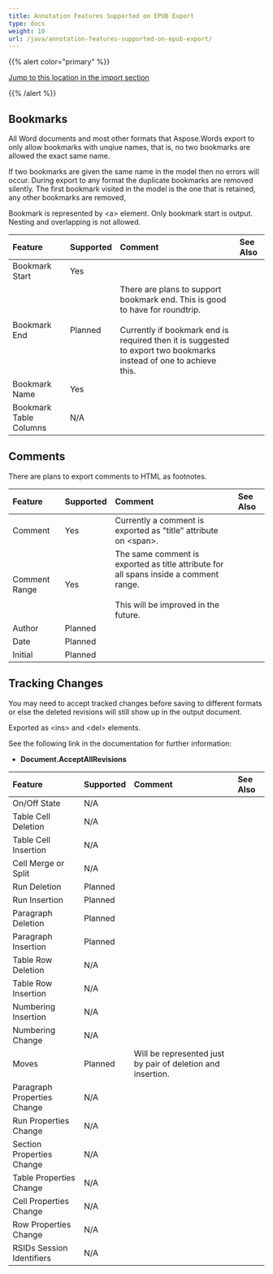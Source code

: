 ```yaml
---
title: Annotation Features Supported on EPUB Export
type: docs
weight: 10
url: /java/annotation-features-supported-on-epub-export/
---
```


{{% alert color="primary" %}} 

[Jump to this location in the import section]()

{{% /alert %}} 

## **Bookmarks**

All Word documents and most other formats that Aspose.Words export to only allow bookmarks with unqiue names, that is, no two bookmarks are allowed the exact same name.

If two bookmarks are given the same name in the model then no errors will occur. During export to any format the duplicate bookmarks are removed silently. The first bookmark visited in the model is the one that is retained, any other bookmarks are removed,

Bookmark is represented by &lt;a&gt; element. Only bookmark start is output. Nesting and overlapping is not allowed.

|**Feature**|**Supported**|**Comment**|**See Also**|
| :- | :- | :- | :- |
|Bookmark Start |Yes | | |
|Bookmark End |Planned |There are plans to support bookmark end. This is good to have for roundtrip. <br><br>Currently if bookmark end is required then it is suggested to export two bookmarks instead of one to achieve this. | |
|Bookmark Name |Yes | | |
|Bookmark Table Columns |N/A | | |

## **Comments**

There are plans to export comments to HTML as footnotes.

|**Feature**|**Supported**|**Comment**|**See Also**|
| :- | :- | :- | :- |
|Comment |Yes |Currently a comment is exported as "title" attribute on &lt;span&gt;. | |
|Comment Range |Yes |The same comment is exported as title attribute for all spans inside a comment range. <br><br>This will be improved in the future. | |
|Author |Planned | | |
|Date |Planned | | |
|Initial |Planned | | |

## **Tracking Changes**

You may need to accept tracked changes before saving to different formats or else the deleted revisions will still show up in the output document.

Exported as &lt;ins&gt; and &lt;del&gt; elements.

See the following link in the documentation for further information:

- **Document.AcceptAllRevisions**

|**Feature**|**Supported**|**Comment**|**See Also**|
| :- | :- | :- | :- |
|On/Off State |N/A | | |
|Table Cell Deletion |N/A | | |
|Table Cell Insertion |N/A | | |
|Cell Merge or Split |N/A | | |
|Run Deletion |Planned | | |
|Run Insertion |Planned | | |
|Paragraph Deletion |Planned | | |
|Paragraph Insertion |Planned | | |
|Table Row Deletion |N/A | | |
|Table Row Insertion |N/A | | |
|Numbering Insertion |N/A | | |
|Numbering Change |N/A | | |
|Moves |Planned |Will be represented just by pair of deletion and insertion. | |
|Paragraph Properties Change |N/A | | |
|Run Properties Change |N/A | | |
|Section Properties Change |N/A | | |
|Table Properties Change |N/A | | |
|Cell Properties Change |N/A | | |
|Row Properties Change |N/A | | |
|RSIDs Session Identifiers |N/A | | |

